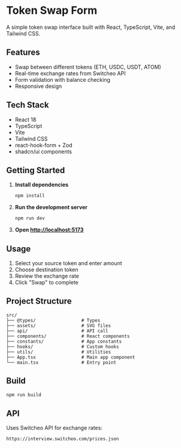 # Token Swap Form

A simple token swap interface built with React, TypeScript, Vite, and Tailwind CSS.

## Features

- Swap between different tokens (ETH, USDC, USDT, ATOM)
- Real-time exchange rates from Switcheo API
- Form validation with balance checking
- Responsive design

## Tech Stack

- React 18
- TypeScript
- Vite
- Tailwind CSS
- react-hook-form + Zod
- shadcn/ui components

## Getting Started

1. **Install dependencies**

   ```bash
   npm install
   ```

2. **Run the development server**

   ```bash
   npm run dev
   ```

3. **Open [http://localhost:5173](http://localhost:5173)**

## Usage

1. Select your source token and enter amount
2. Choose destination token
3. Review the exchange rate
4. Click "Swap" to complete

## Project Structure

```
src/
├── @types/                 # Types
├── assets/                 # SVG files
├── api/                    # API call
├── components/             # React components
├── constants/              # App constants
├── hooks/                  # Custom hooks
├── utils/                  # Utilities
├── App.tsx                 # Main app component
└── main.tsx                # Entry point
```

## Build

```bash
npm run build
```

## API

Uses Switcheo API for exchange rates:

```
https://interview.switcheo.com/prices.json
```
